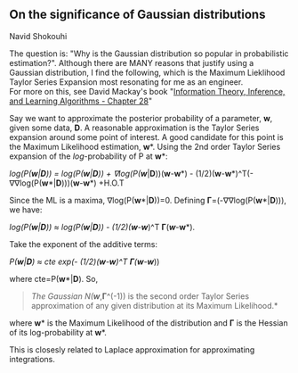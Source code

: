 ## On the significance of Gaussian distributions
Navid Shokouhi

The question is: "Why is the Gaussian distribution so popular in probabilistic estimation?". Although there are MANY reasons that justify using a Gaussian distribution, I find the following, which is the Maximum Lieklihood Taylor Series Expansion most resonating for me as an engineer.     
For more on this, see David Mackay's book "[Information Theory, Inference, and Learning Algorithms - Chapter 28](http://www.inference.org.uk/itila/)" 

Say we want to approximate the posterior probability of a parameter, **w**, given some data, **D**. A reasonable approximation is the Taylor Series expansion around some point of interest. A good candidate for this point is the Maximum Likelihood estimation, **w***. Using the 2nd order Taylor Series expansion of the *log*-probability of P at **w***: 


**log(P(**w**|**D**)) = log(P(**w***|**D**)) + &#8711;log(P(**w***|**D**))(**w**-**w***) - (1/2)(**w**-**w***)^T(-&#8711;&#8711;log(P(**w***|**D**)))(**w**-**w***) +H.O.T




Since the ML is a maxima, &#8711;log(P(**w***|**D**))=0. Defining **&#915;**=(-&#8711;&#8711;log(P(**w***|**D**))), we have:

**log(P(**w**|**D**)) &#8776;	 log(P(**w***|**D**)) - (1/2)(**w**-**w***)^T **&#915;**(***w***-**w***). 

Take the exponent of the additive terms: 

**P(**w**|**D**) &#8776; cte exp(- (1/2)(**w**-**w***)^T **&#915;**(**w**-**w***))

where cte=P(**w***|**D**). So, 

> *The Gaussian N(**w***,**&#x393;**^(-1)) is the second order Taylor Series approximation of any given distribution at its Maximum Likelihood.*

where **w*** is the Maximum Likelihood of the distribution and **&#x393;** is the Hessian of its log-probability at **w***.  


This is closesly related to Laplace approximation for approximating integrations. 

